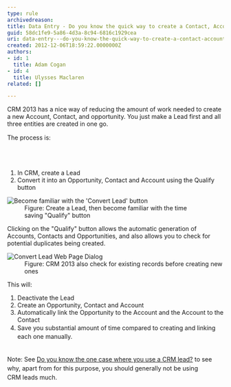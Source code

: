 ```yaml
---
type: rule
archivedreason: 
title: Data Entry - Do you know the quick way to create a Contact, Account, and Opportunity in one go?
guid: 58dc1fe9-5a86-4d3a-8c94-6816c1929cea
uri: data-entry---do-you-know-the-quick-way-to-create-a-contact-account-and-opportunity-in-one-go
created: 2012-12-06T18:59:22.0000000Z
authors:
- id: 1
  title: Adam Cogan
- id: 4
  title: Ulysses Maclaren
related: []

---
```



<p>​​​CRM 2013 has a nice way of reducing the amount of work needed to create a new Account, Contact, and opportunity. You just&#160;make&#160;a Lead first and all three entities are created in one&#160;go.</p><p><span style="line-height&#58;20.799999237060547px;">T</span><span style="line-height&#58;20.799999237060547px;">he process is&#58;​</span></p>
<br><excerpt class='endintro'></excerpt><br>
<ol><li>In CRM, create a Lead</li><li>Convert it into an Opportunity, Contact and Account using the Qualify button</li></ol><dl class="image"><dt>
         <img alt="Become familiar with the 'Convert Lead' button" src="/Communication/RulesToBetterCRMForUsers/PublishingImages/CRM_ConvertLead.jpg" />
      </dt><dd>Figure&#58; Create a Lead, then become familiar with the time saving&#160;&quot;Qualify&quot; button</dd></dl><p>Clicking on the &quot;Qualify&quot; button allows the automatic generation of Accounts, Contacts and Opportunities, and also allows you to check for potential duplicates being created.</p><dl class="image"><dt>
         <img alt="Convert Lead Web Page Dialog" src="/Communication/RulesToBetterCRMForUsers/PublishingImages/CRM_ConvertLeadDialg.jpg" />
      </dt><dd>Figure&#58; CRM 2013 also&#160;check for existing records before creating new ones</dd></dl><p>This will&#58;</p><ol>
   <li>​Deactivate the Lead​ </li><li>Create an Opportunity, Contact and Account</li><li>Automatically link the Opportunity to the Account and the Account to the Contact</li><li>
      <span style="line-height&#58;1.6;">Save you substantial amount of time compared to creating and linking each one manually.</span><br></li></ol><div>
   <span style="line-height&#58;20.799999237060547px;"><br></span></div><div>
   <span style="line-height&#58;20.799999237060547px;">Note&#58; See&#160;<a href="/Communication/RulesToBetterCRMForUsers/Pages/The-one-case-where-you-use-a-CRM-lead.aspx">Do you know the one case where you use a CRM lead?</a>&#160;to see why, apart from for this purpose,&#160;you should generally not be using 
      <span style="line-height&#58;20.799999237060547px;">CRM&#160;</span>leads much.</span></div>


